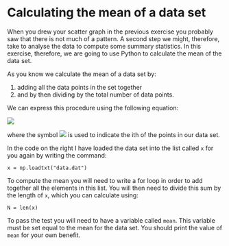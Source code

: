 # Calculating the mean of a data set

When you drew your scatter graph in the previous exercise you probably saw that there is not much of a pattern.  A second step we might, therefore, take to analyse the data to compute some summary statistics.  In this exercise, therefore, we are going to use Python to calculate the mean of the data set.
  
As you know we calculate the mean of a data set by:

1. adding all the data points in the set together 
2. and by then dividing by the total number of data points.

We can express this procedure using the following equation:

![](https://render.githubusercontent.com/render/math?math=\overline{X}=\frac{1}{N}\sum_{i=1}^{N}X_i)

where the symbol ![](https://render.githubusercontent.com/render/math?math=X_i) is used to indicate the ith of the points in our data set.

In the code on the right I have loaded the data set into the list called `x` for you again by writing the command:

````
x = np.loadtxt("data.dat")
````

To compute the mean you will need to write a for loop in order to add together all the elements in this list.  You will then need to divide this sum by the length of `x`, which you can calculate using:

````
N = len(x)
````

To pass the test you will need to have a variable called `mean`. This variable must be set equal to the mean for the data set. You should print the value of `mean` for your own benefit.
